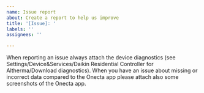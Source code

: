 ```yaml
---
name: Issue report
about: Create a report to help us improve
title: '[Issue]: '
labels: ''
assignees: ''

---
```


When reporting an issue always attach the device diagnostics (see Settings/Device&Services/Daikin Residential Controller for Altherma/Download diagnostics). When you have an issue about missing or incorrect data compared to the Onecta app please attach also some screenshots of the Onecta app.
